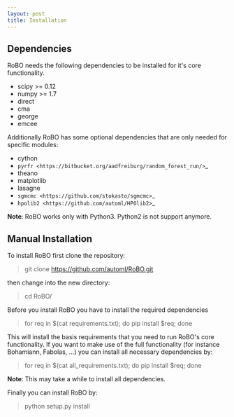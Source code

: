 ```yaml
---
layout: post
title: Installation
---
```



## Dependencies

RoBO needs the following dependencies to be installed for it's core functionality.

* scipy >= 0.12
* numpy >= 1.7
* direct
* cma
* george
* emcee

Additionally RoBO has some optional dependencies that are only needed for specific modules:

* cython
* `pyrfr <https://bitbucket.org/aadfreiburg/random_forest_run/>`_
* theano
* matplotlib
* lasagne
* `sgmcmc <https://github.com/stokasto/sgmcmc>`_
* `hpolib2 <https://github.com/automl/HPOlib2>`_


**Note**: RoBO works only with Python3. Python2 is not support anymore.


## Manual Installation


To install RoBO first clone the repository:

>    git clone https://github.com/automl/RoBO.git

then change into the new directory:


>    cd RoBO/


Before you install RoBO you have to install the required dependencies

>    for req in $(cat requirements.txt); do pip install $req; done

This will install the basis requirements that you need to run RoBO's core functionality. If you want to make
use of the full functionality (for instance Bohamiann, Fabolas, ...) you can install all necessary dependencies
by:


>    for req in $(cat all_requirements.txt); do pip install $req; done


**Note**: This may take a while to install all dependencies.

Finally you can install RoBO by:

>    python setup.py install

